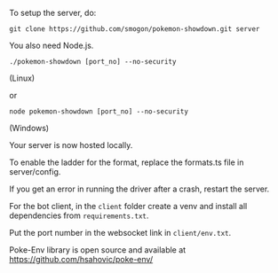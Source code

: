 To setup the server, do: 
```
git clone https://github.com/smogon/pokemon-showdown.git server
```

You also need Node.js.

```
./pokemon-showdown [port_no] --no-security
```
(Linux)

or 

```
node pokemon-showdown [port_no] --no-security
```
(Windows)

Your server is now hosted locally.

To enable the ladder for the format, replace the formats.ts file in server/config.

If you get an error in running the driver after a crash, restart the server.



For the bot client, in the `client` folder create a venv and install all dependencies from `requirements.txt`.

Put the port number in the websocket link in `client/env.txt`.


Poke-Env library is open source and available at https://github.com/hsahovic/poke-env/
